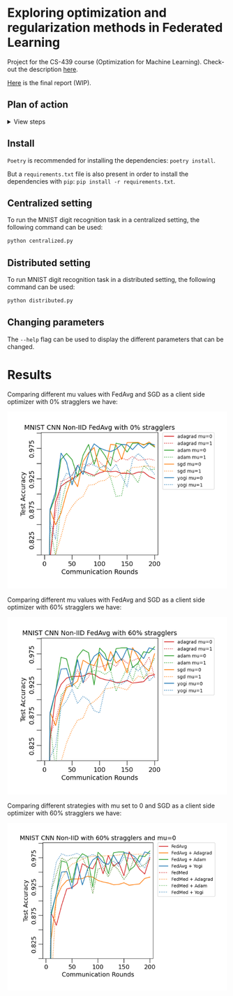 # Exploring optimization and regularization methods in Federated Learning

Project for the CS-439 course (Optimization for Machine Learning). Check-out the description [here](docs/miniproject_description.pdf).

[Here](https://www.overleaf.com/project/6415ca8ec4888a6faeb0192a) is the final report (WIP).

## Plan of action

<details>
<summary>View steps</summary>
<p>

- [x] Get familiar with [Flower](https://github.com/adap/flower) 

- [x] Centralized setting

  - [x] Implement PyTorch data loading
  
  - [x] Implement PyTorch training
  
  - [x] Implement PyTorch testing

- [x] Distributed setting

  - [x] Implement Flower Client 

  - [x] Write data partitionning methods
  
  - [x] Distribute data amongst clients
  
- [x] Write plotting functions
 
  - [x] Distributed setting
  
  - [x] Centralized setting
  
- [x] Use parser to set parameters

- [x] Use config manager

- [x] Make optimizer modular

- [x] Create custom client optimizers

    - [x] SGD
        
    - [x] Adam 
        
    - [x] RMSProp
    
 - [x] Add different strategies

    - [x] FedMedian

    - [x] FedKrum

- [x] Add server side optimizers

    - [x] Adagrad

    - [x] Adam

    - [x] Yogi
    
- [ ] Play around with different methods

  - [ ] SGD 

    ```sh
    python distributed.py -m STRATEGY=fedavg,fedmedian,fedkrum \
                             client_optim_name=sgd \
                             client_optim_args.lr=0.01 \
                             server_optim_name=sgd,adagrad,yogi,adam \
                             PROXIMAL_MU=0.0,1.0 \
                             NUM_ROUNDS=200 \
                             NUM_CLIENTS=10 \
                             STRAGGLERS_FRACTION=0.0,0.6 
    ```
    
  - [ ] Adam 

    ```sh
    python distributed.py -m STRATEGY=fedavg,fedmedian,fedkrum \
                             client_optim_name=adam \
                             client_optim_args.lr=0.001 \
                             server_optim_name=sgd,adagrad,yogi,adam \
                             PROXIMAL_MU=0.0,1.0 \
                             NUM_ROUNDS=200 \
                             NUM_CLIENTS=10 \
                             STRAGGLERS_FRACTION=0.0,0.6 
    ```
  
  - [ ] RMSprop

    ```sh
    python distributed.py -m STRATEGY=fedavg,fedmedian,fedkrum \
                             client_optim_name=rmsprop \
                             client_optim_args.lr=0.01 \
                             server_optim_name=sgd,adagrad,yogi,adam \
                             PROXIMAL_MU=0.0,1.0 \
                             NUM_ROUNDS=200 \
                             NUM_CLIENTS=10 \
                             STRAGGLERS_FRACTION=0.0,0.6 
    ```
</p>
</details>

## Install

`Poetry` is recommended for installing the dependencies: `poetry install`.

But a `requirements.txt` file is also present in order to install the dependencies with `pip`: `pip install -r requirements.txt`.

## Centralized setting

To run the MNIST digit recognition task in a centralized setting, the following command can be used:

```sh
python centralized.py
```

## Distributed setting

To run MNIST digit recognition task in a distributed setting, the following command can be used:

```sh
python distributed.py
```

## Changing parameters

The `--help` flag can be used to display the different parameters that can be changed.

# Results

Comparing different mu values with FedAvg and SGD as a client side optimizer with 0% stragglers we have:

![0% stragglers FedAvg results](docs/results/centralized_metrics_0.png)

Comparing different mu values with FedAvg and SGD as a client side optimizer with 60% stragglers we have:

![60% stragglers FedAvg results](docs/results/centralized_metrics_06.png)

Comparing different strategies with mu set to 0 and SGD as a client side optimizer with 60% stragglers we have:

![60% stragglers with mu set to 0](docs/results/centralized_metrics_06_fedmed.png)

